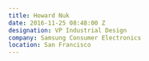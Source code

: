 ```yaml
---
title: Howard Nuk
date: 2016-11-25 08:48:00 Z
designation: VP Industrial Design
company: Samsung Consumer Electronics
location: San Francisco
---
```


